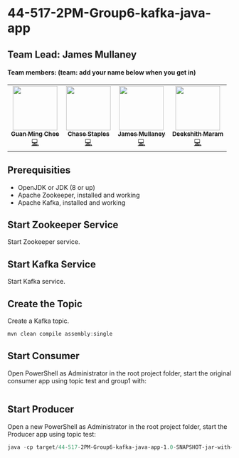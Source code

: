 # 44-517-2PM-Group6-kafka-java-app

## Team Lead: James Mullaney 

#### Team members: (team: add your name below when you get in)
<table>
  <tr>
  <td align="center"><a href="https://github.com/GuanMingChee"><img src="https://media-exp1.licdn.com/dms/image/C4E03AQFGCcqJt0vhMw/profile-displayphoto-shrink_800_800/0/1579219859147?e=1618444800&v=beta&t=7O8YlngIKOk8uvVM3E68Sv_VFgb7Da5xC9lz6PejEGQ" width="100px;" alt=""/><br /><sub><b>Guan Ming Chee</b></sub></a><br /><a href="https://github.com/GuanMingChee" title="Code">💻</a></td>
  <td align="center"><a href="https://github.com/ChaseStaples"><img src="https://avatars.githubusercontent.com/ChaseStaples" width="100px;" alt=""/><br /><sub><b>Chase Staples</b></sub></a><br /><a href="https://github.com/ChaseStaples" title="Code">💻</a></td>
   <td align="center"><a href="https://github.com/JamesRMullaney"><img src="https://avatars.githubusercontent.com/JamesRMullaney
" width="100px;" alt=""/><br /><sub><b>James Mullaney</b></sub></a><br /><a href="https://github.com/JamesRMullaney" title="Code">💻</a></td>
     <td align="center"><a href="https://github.com/Dixith1196"><img src="https://avatars.githubusercontent.com/u/60023341?s=460&u=fb45357be42f7f2b97401c4e7f6e607b781c8f8b&v=4" width="100px;" alt=""/><br /><sub><b>Deekshith Maram</b></sub></a><br /><a href="https://github.com/Dixith1196" title="Code">💻</a></td>
  </tr>
</table>

## Prerequisities

* OpenJDK or JDK (8 or up)
* Apache Zookeeper, installed and working
* Apache Kafka, installed and working

## Start Zookeeper Service

Start Zookeeper service. 

## Start Kafka Service

Start Kafka service. 

## Create the Topic

Create a Kafka topic. 


```PowerShell
mvn clean compile assembly:single
```

## Start Consumer

Open PowerShell as Administrator in the root project folder, start the original consumer app using topic test and group1 with:

```PowerShell
```

## Start Producer

Open a new PowerShell as Administrator in the root project folder, start the Producer app using topic test:

```PowerShell
java -cp target/44-517-2PM-Group6-kafka-java-app-1.0-SNAPSHOT-jar-with-dependencies.jar edu.nwmissouri.bigdatasec2group6.kafka.ProducerByChase test
```
